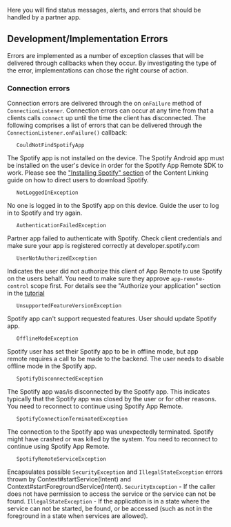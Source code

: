 Here you will find status messages, alerts, and errors that should be handled by a partner app.

## Development/Implementation Errors

Errors are implemented as a number of exception classes that will be delivered through callbacks
when they occur. By investigating the type of the error, implementations can chose the right course
of action.

### Connection errors

Connection errors are delivered through the on `onFailure` method of `ConnectionListener`.
Connection errors can occur at any time from that a clients calls `connect` up until the time the
client has disconnected. The following comprises a list of errors that can be delivered through the
`ConnectionListener.onFailure()` callback:

```
   CouldNotFindSpotifyApp
```

The Spotify app is not installed on the device. The Spotify Android app must be installed on the
user's device in order for the Spotify App Remote SDK to work. Please see the
["Installing Spotify" section](https://beta.developer.spotify.com/documentation/general/guides/content-linking-guide/)
of the Content Linking guide on how to direct users to download Spotify.

```
   NotLoggedInException
```

No one is logged in to the Spotify app on this device. Guide the user to log in to Spotify and try
again.

```
   AuthenticationFailedException
```

Partner app failed to authenticate with Spotify. Check client credentials and make sure your app is
registered correctly at developer.spotify.com

```
   UserNotAuthorizedException
```

Indicates the user did not authorize this client of App Remote to use Spotify on the users behalf.
You need to make sure they approve `app-remote-control` scope first. For details see the "Authorize
your application" section in the [tutorial](README.md)

```
   UnsupportedFeatureVersionException
```

Spotify app can't support requested features. User should update Spotify app.

```
   OfflineModeException
```

Spotify user has set their Spotify app to be in offline mode, but app remote requires a call to be
made to the backend. The user needs to disable offline mode in the Spotify app.

```
   SpotifyDisconnectedException
```

The Spotify app was/is disconnected by the Spotify app. This indicates typically that the Spotify
app was closed by the user or for other reasons. You need to reconnect to continue using Spotify App
 Remote.

```
   SpotifyConnectionTerminatedException
```

The connection to the Spotify app was unexpectedly terminated. Spotify might have crashed or was
killed by the system. You need to reconnect to continue using Spotify App Remote.

```
   SpotifyRemoteServiceException
```

Encapsulates possible `SecurityException` and `IllegalStateException` errors  thrown by Context#startService(Intent) and Context#startForegroundService(Intent).
`SecurityException` - If the caller does not have permission to access the service or the service can not be found.
`IllegalStateException` - If the application is in a state where the service can not be started, be found, or be accessed (such as not in the foreground in a state when services are allowed).
